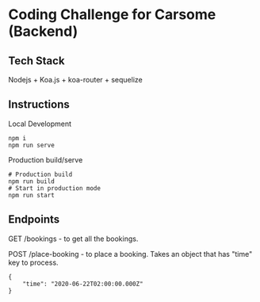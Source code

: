 # Coding Challenge for Carsome (Backend)

## Tech Stack

Nodejs + Koa.js + koa-router + sequelize

## Instructions

Local Development

```
npm i
npm run serve
```

Production build/serve

```
# Production build
npm run build
# Start in production mode
npm run start
```

## Endpoints

GET /bookings - to get all the bookings.

POST /place-booking - to place a booking. Takes an object that has "time" key to process.

```
{
    "time": "2020-06-22T02:00:00.000Z"
}
```